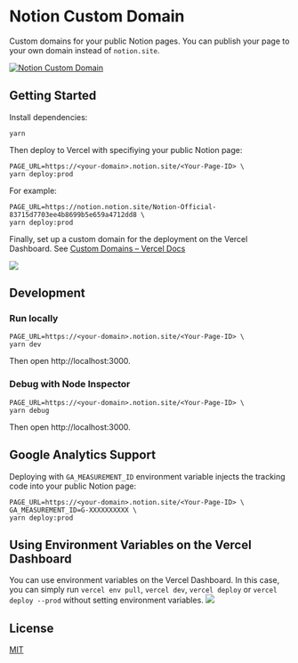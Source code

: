 # Notion Custom Domain

Custom domains for your public Notion pages. You can publish your page to your own domain instead of `notion.site`.

[![Notion Custom Domain](https://user-images.githubusercontent.com/19500280/93695277-d99aa400-fb4f-11ea-8e82-5c431110ce19.png)](https://notion-custom-domain.hosso.co)

## Getting Started

Install dependencies:

```
yarn
```

Then deploy to Vercel with specifiying your public Notion page:

```
PAGE_URL=https://<your-domain>.notion.site/<Your-Page-ID> \
yarn deploy:prod
```

For example:

```
PAGE_URL=https://notion.notion.site/Notion-Official-83715d7703ee4b8699b5e659a4712dd8 \
yarn deploy:prod
```

Finally, set up a custom domain for the deployment on the Vercel Dashboard. See [Custom Domains – Vercel Docs](https://vercel.com/docs/concepts/projects/custom-domains)

![](https://user-images.githubusercontent.com/19500280/169642461-c31df143-a8a5-4d37-8494-e5b04b01c7b1.png)

## Development

### Run locally

```
PAGE_URL=https://<your-domain>.notion.site/<Your-Page-ID> \
yarn dev
```

Then open http://localhost:3000.

### Debug with Node Inspector

```
PAGE_URL=https://<your-domain>.notion.site/<Your-Page-ID> \
yarn debug
```

Then open http://localhost:3000.

## Google Analytics Support

Deploying with `GA_MEASUREMENT_ID` environment variable injects the tracking code into your public Notion page:

```
PAGE_URL=https://<your-domain>.notion.site/<Your-Page-ID> \
GA_MEASUREMENT_ID=G-XXXXXXXXXX \
yarn deploy:prod
```

## Using Environment Variables on the Vercel Dashboard

You can use environment variables on the Vercel Dashboard. In this case, you can simply run
`vercel env pull`, `vercel dev`, `vercel deploy` or `vercel deploy --prod` without setting environment variables.
![](https://user-images.githubusercontent.com/19500280/169643081-9e5e1f72-dacb-4892-b9d6-f67869c2a34d.png)

## License

[MIT](LICENSE)
